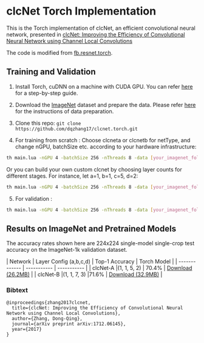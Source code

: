 # clcNet Torch Implementation

This is the Torch implementation of clcNet, an efficient convolutional neural network, presented in [clcNet: Improving the Efficiency of Convolutional Neural Network using Channel Local Convolutions](https://arxiv.org/abs/1712.06145)

The code is modified from [fb.resnet.torch](https://github.com/facebook/fb.resnet.torch).

## Training and Validation

1. Install Torch, cuDNN on a machine with CUDA GPU. You can refer  [here](https://github.com/facebook/fb.resnet.torch/blob/master/INSTALL.md) for a step-by-step guide.

2. Download the [ImageNet](http://image-net.org/download-images) dataset and prepare the data. Please refer [here](https://github.com/facebook/fb.resnet.torch/blob/master/INSTALL.md#download-the-imagenet-dataset) for the instructions of data preparation.

3. Clone this repo: ```git clone https://github.com/dqzhang17/clcnet.torch.git```

4. For training from scratch :
Choose clcneta or clcnetb for netType, and change nGPU, batchSize etc. according to your hardware infrastructure:
```bash
th main.lua -nGPU 4 -batchSize 256 -nThreads 8 -data [your_imagenet_folder] -netType clcneta -nEpochs 100 -LR 0.1 -shareGradInput true
```
Or you can build your own custom clcnet by choosing layer counts for different stages. For instance, let a=1, b=1, c=5, d=2:
```bash
th main.lua -nGPU 4 -batchSize 256 -nThreads 8 -data [your_imagenet_folder] -a 1 -b 1 -c 5 -d 2 -nEpochs 100 -LR 0.1 -shareGradInput true
```

5. For validation :
```bash
th main.lua -nGPU 4 -batchSize 256 -nThreads 8 -data [your_imagenet_folder] -retrain [your_trained_model.t7] -testOnly true
```

## Results on ImageNet and Pretrained Models


The accuracy rates shown here are 224x224 single-model single-crop test accuracy on the ImageNet-1k validation dataset.

| Network       | Layer Config (a,b,c,d) | Top-1 Accuracy | Torch Model |
| ------------- | ----------- | ----------- |
| clcNet-A  |(1, 1, 5, 2) | 70.4%    | [Download (26.2MB)](https://drive.google.com/file/d/1HTMHSeYx0JHlYbwevzuWG5rW8umCoon0/view?usp=sharing)       |
| clcNet-B  |(1, 1, 7, 3) |71.6%     | [Download (32.9MB)](https://drive.google.com/file/d/1nxWnmrtg1m6Hm_0Tgby3v9WQCBzjrSMI/view?usp=sharing)       |


### Bibtext

	@inproceedings{zhang2017clcnet,
	  title={clcNet: Improving the Efficiency of Convolutional Neural Network using Channel Local Convolutions},
	  author={Zhang, Dong-Qing},
	  journal={arXiv preprint arXiv:1712.06145},
	  year={2017}
	}
